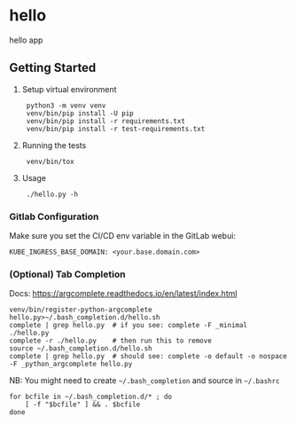 # hello

hello app

## Getting Started

1. Setup virtual environment

        python3 -m venv venv
        venv/bin/pip install -U pip
        venv/bin/pip install -r requirements.txt
        venv/bin/pip install -r test-requirements.txt

2. Running the tests

        venv/bin/tox

3. Usage

        ./hello.py -h


### Gitlab Configuration

Make sure you set the CI/CD env variable in the GitLab webui:

    KUBE_INGRESS_BASE_DOMAIN: <your.base.domain.com>

### (Optional) Tab Completion

Docs: https://argcomplete.readthedocs.io/en/latest/index.html

    venv/bin/register-python-argcomplete hello.py>~/.bash_completion.d/hello.sh
    complete | grep hello.py  # if you see: complete -F _minimal ./hello.py
    complete -r ./hello.py    # then run this to remove
    source ~/.bash_completion.d/hello.sh
    complete | grep hello.py  # should see: complete -o default -o nospace -F _python_argcomplete hello.py

NB: You might need to create `~/.bash_completion` and source in `~/.bashrc`

    for bcfile in ~/.bash_completion.d/* ; do
        [ -f "$bcfile" ] && . $bcfile
    done
